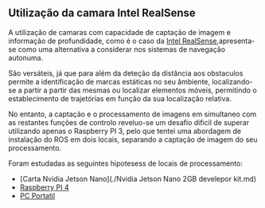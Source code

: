 ## Utilização da camara Intel RealSense
A utilização de camaras com capacidade de captação de imagem e informação de profundidade, como é o caso da [Intel RealSense](./Camara%20Intel%20RealSense.md),apresenta-se como uma alternativa a considerar nos sistemas de navegação autonuma.

São versáteis, já que para além da deteção da distância aos obstaculos permite a identificação de marcas estáticas no seu âmbiente, localizando-se a partir a partir das mesmas ou localizar elementos móveis, permitindo o establecimento de trajetórias em função da sua localização relativa.

No entanto, a captação e o processamento de imagens em simultaneo com as restantes funções de controlo reveluo-se um desafio dificil de superar utilizando apenas o Raspberry PI 3, pelo que tentei uma abordagem de instalação do ROS em dois locais, separando a captação de imagem do seu processamento.

Foram estudadas as seguintes hipotesess de locais de processamento:
- [Carta Nvidia Jetson Nano](./Nvidia Jetson Nano 2GB develepor kit.md)
- [Raspberry PI 4]()
- [PC Portatil]()
